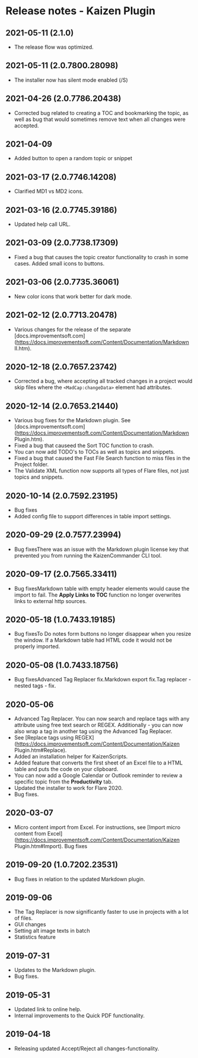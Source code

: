 ﻿# Release notes - Kaizen Plugin

## 2021-05-11 (2.1.0)
- The release flow was optimized. 

## 2021-05-11 (2.0.7800.28098)
- The installer now has silent mode enabled (/S)

## 2021-04-26 (2.0.7786.20438) 
- Corrected bug related to creating a TOC and bookmarking the topic, as well as bug that would sometimes remove text when all changes were accepted. 

## 2021-04-09
- Added button to open a random topic or snippet

## 2021-03-17 (2.0.7746.14208) 
- Clarified MD1 vs MD2 icons.

## 2021-03-16 (2.0.7745.39186)
- Updated help call URL. 

## 2021-03-09 (2.0.7738.17309) 
- Fixed a bug that causes the topic creator functionality to crash in some cases. Added small icons to buttons. 

## 2021-03-06 (2.0.7735.36061)
- New color icons that work better for dark mode.              

## 2021-02-12 (2.0.7713.20478)
- Various changes for the release of the separate [docs.improvementsoft.com](https://docs.improvementsoft.com/Content/Documentation/Markdown II.htm). 

## 2020-12-18 (2.0.7657.23742)
- Corrected a bug, where  accepting all tracked changes in a project would skip files where the  `<MadCap:changeData>` element had attributes. 

## 2020-12-14 (2.0.7653.21440)
- Various bug fixes for the Markdown plugin. See [docs.improvementsoft.com](https://docs.improvementsoft.com/Content/Documentation/Markdown Plugin.htm).                                                                                                                            
- Fixed a bug that causeed the Sort TOC function to crash.                                                                                                                             
- You can now add TODO's to TOCs as well as topics and snippets.                                                                                                                             
- Fixed a bug that caused the Fast File Search function to miss files in the Project folder.                                                                                                                            
- The Validate XML function now supports all types of Flare files, not just topics and snippets. 

## 2020-10-14 (2.0.7592.23195)
- Bug fixes                                                                                                                                                
- Added config file to support differences in table import settings. 

## 2020-09-29 (2.0.7577.23994)
- Bug fixesThere was an issue with the Markdown plugin license key that prevented you from running the KaizenCommander CLI tool. 

## 2020-09-17 (2.0.7565.33411)
- Bug fixesMarkdown table with empty header elements would cause the import to fail. The **Apply Links to TOC** function no longer overwrites links to external http sources. 

## 2020-05-18 (1.0.7433.19185)
- Bug fixesTo Do notes form buttons no longer disappear when you resize the window. If a Markdown table had HTML code it would not be properly imported. 

## 2020-05-08 (1.0.7433.18756)
- Bug fixesAdvanced Tag Replacer fix.Markdown export fix.Tag replacer - nested tags - fix. 

## 2020-05-06 
- Advanced Tag Replacer. You can now search and replace tags with any attribute using free text  search or REGEX. Additionally - you can now also wrap a tag in another  tag using the Advanced Tag Replacer. 
- See [Replace tags using REGEX](https://docs.improvementsoft.com/Content/Documentation/Kaizen Plugin.htm#Replace).                                        
- Added an installation helper for KaizenScripts.                                         
- Added feature that converts the first sheet of an Excel file to a HTML table and puts the code on your clipboard.                                        
- You can now add a Google Calendar or Outlook reminder to review a specific topic from the **Productivity** tab.                                        
- Updated the installer to work for Flare 2020.                                        
- Bug fixes. 

## 2020-03-07 
- Micro content import from Excel. For instructions, see [Import micro content from Excel](https://docs.improvementsoft.com/Content/Documentation/Kaizen Plugin.htm#Import).                                        Bug fixes 

## 2019-09-20 (1.0.7202.23531)
- Bug fixes in relation to the updated Markdown plugin.        

## 2019-09-06 
- The Tag Replacer is now significantly faster to use in projects with a lot of files.                                         
- GUI changes                                         
- Setting alt image texts in batch                                        
- Statistics feature 

## 2019-07-31 
- Updates to the Markdown plugin.                                         
- Bug fixes. 

## 2019-05-31 
- Updated link to online help.                                         
- Internal improvements to the Quick PDF functionality. 

## 2019-04-18 
- Releasing updated Accept/Reject all changes-functionality.   
